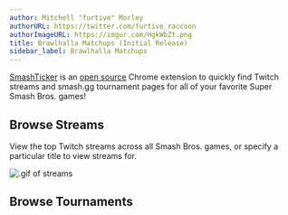 ```yaml
---
author: Mitchell "furtive" Morley
authorURL: https://twitter.com/furtive_raccoon
authorImageURL: https://imgur.com/HgkWbZt.png
title: Brawlhalla Matchups (Initial Release)
sidebar_label: Brawlhalla Matchups
---
```


<a href="https://chrome.google.com/webstore/detail/smashticker-watch-people/nhjklhalmbccpfhpnedcleiabpkocggi" target="_blank">SmashTicker</a>
 is an <a href="https://github.com/AQuackenbos/SmashTicker" target="_blank">open source</a>
 Chrome extension to quickly find Twitch streams and smash.gg tournament pages for all of your favorite
 Super Smash Bros. games!
<!--truncate-->

## Browse Streams

View the top Twitch streams across all Smash Bros. games, or specify a particular title to view streams for.

![.gif of streams](https://imgur.com/wgM3z84.gif)

## Browse Tournaments